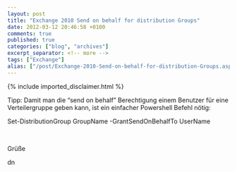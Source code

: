 ```yaml
---
layout: post
title: "Exchange 2010 Send on behalf for distribution Groups"
date: 2012-03-12 20:46:58 +0100
comments: true
published: true
categories: ["blog", "archives"]
excerpt_separator: <!-- more -->
tags: ["Exchange"]
alias: ["/post/Exchange-2010-Send-on-behalf-for-distribution-Groups.aspx", "/post/exchange-2010-send-on-behalf-for-distribution-groups.aspx"]
---
```

<!-- more -->
{% include imported_disclaimer.html %}
<p>Tipp: Damit man die “send on behalf” Berechtigung einem Benutzer für eine Verteilergruppe geben kann, ist ein einfacher Powershell Befehl nötig:</p>  <p>Set-DistributionGroup GroupName -GrantSendOnBehalfTo UserName</p>  <p>&#160;</p>  <p>Grüße</p>  <p>dn</p>
